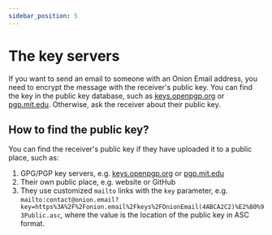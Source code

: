 ```yaml
---
sidebar_position: 5
---
```


# The key servers

If you want to send an email to someone with an Onion Email address, you need to encrypt the message with the receiver's public key. You can find the key in the public key database, such as [keys.openpgp.org](https://keys.openpgp.org/) or [pgp.mit.edu](https://pgp.mit.edu/). Otherwise, ask the receiver about their public key.

## How to find the public key?

You can find the receiver's public key if they have uploaded it to a public place, such as:

1. GPG/PGP key servers, e.g. [keys.openpgp.org](https://keys.openpgp.org/) or [pgp.mit.edu](https://pgp.mit.edu/)
2. Their own public place, e.g. website or GitHub
3. They use customized `mailto` links with the `key` parameter, e.g. `mailto:contact@onion.email?key=https%3A%2F%2Fonion.email%2Fkeys%2FOnionEmail(4ABCA2C2)%E2%80%93Public.asc`, where the value is the location of the public key in ASC format.
